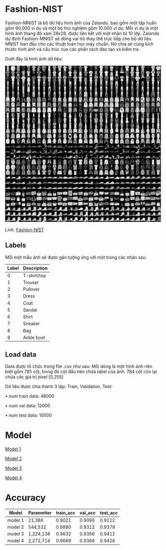 # Fashion-NIST
Fashion-MNIST là bộ dữ liệu hình ảnh của Zalando, bao gồm một tập huấn gồm 60.000 ví dụ và một bộ thử nghiệm gồm 10.000 ví dụ. Mỗi ví dụ là một hình ảnh thang độ xám 28x28, được liên kết với một nhãn từ 10 lớp. Zalando dự định Fashion-MNIST sẽ đóng vai trò thay thế trực tiếp cho bộ dữ liệu MNIST ban đầu cho các thuật toán học máy chuẩn. Nó chia sẻ cùng kích thước hình ảnh và cấu trúc của các phần tách đào tạo và kiểm tra.

Dưới đây là hình ảnh dữ liệu:

![](image/image_1.png)

Link: [Fashion-NIST](https://www.kaggle.com/zalando-research/fashionmnist)

## Labels
Mỗi một mẫu ảnh sẽ được gán tượng ứng với một trong các nhãn sau:

| Label | Description |
| --- | --- |
| 0 | T-shirt/top |
| 1 | Trouser |
| 2 | Pullover |
| 3 | Dress |
| 4 | Coat |
| 5 | Sandal |
| 6 | Shirt |
| 7 | Sneaker |
| 8 | Bag |
| 9 | Ankle boot |

## Load data
Data được tổ chức trong file .csv như sau:
Mỗi dòng là một hình ảnh riên biệt gồm 785 cột, trong đó cột đầu tiên chứa label của ảnh. 784 cột còn lại chứa các giá trị pixel [0,255]

Dữ liệu được chia thành 3 tập: Train, Validation, Test:

•	num train data:  48000

•	num val data:  12000

•	num test data:  10000

# Model

[Model 1](model_image/model_1.png)

[Model 2](model_image/model_2.png)

[Model 3](model_image/model_3.png)

[Model 4](model_image/model_4.png)

# Accuracy

| Model | Parametter | train_acc | val_acc | test_acc |
| --- | --- | --- | --- | --- |
| model 1 | 21,386 | 0.9021 | 0.9066 | 0.9112 |
| model 2 | 544,522 | 0.9880 | 0.9312 | 0.9378 |
| model 3 | 1,224,138 | 0.9632 | 0.9356 | 0.9412 |
| model 4 | 2,272,714 | 0.9669 | 0.9366 | 0.9426 |





